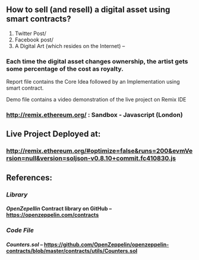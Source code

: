 ## How to sell (and resell) a digital asset using smart contracts?
1. Twitter Post/
2. Facebook post/
3. A Digital Art (which resides on the Internet)  –

### Each time the digital asset changes ownership, the artist gets some percentage of the cost as royalty.

Report file contains the Core Idea followed by an Implementation using smart contract.

Demo file contains a video demonstration of the live project on Remix IDE 

### http://remix.ethereum.org/ : Sandbox - Javascript (London)

## Live Project Deployed at:

### http://remix.ethereum.org/#optimize=false&runs=200&evmVersion=null&version=soljson-v0.8.10+commit.fc410830.js

## References:
### _Library_

#### _OpenZepellin_ Contract library on GitHub – https://openzeppelin.com/contracts

### _Code File_

#### _Counters.sol_ – https://github.com/OpenZeppelin/openzeppelin-contracts/blob/master/contracts/utils/Counters.sol

